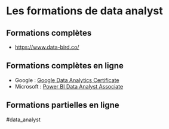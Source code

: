 # Les formations de data analyst

## Formations complètes

- https://www.data-bird.co/

## Formations complètes en ligne

- Google : [Google Data Analytics Certificate][google]
- Microsoft : [Power BI Data Analyst Associate][microsoft]

[microsoft]: https://docs.microsoft.com/en-us/learn/certifications/power-bi-data-analyst-associate/
[google]: https://grow.google/certificates/data-analytics/

## Formations partielles en ligne



#data_analyst 
